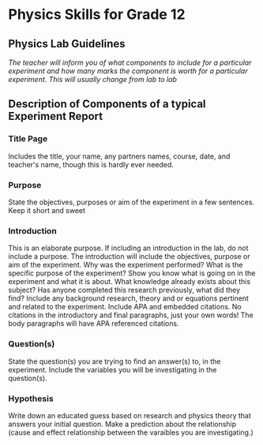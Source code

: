 # Physics Skills for Grade 12
## Physics Lab Guidelines
*The teacher will inform you of what components to include for a particular experiment and how many marks the component is worth for a particular experiment. This will usually change from lab to lab*

## Description of Components of a typical Experiment Report
### Title Page
Includes the title, your name, any partners names, course, date, and teacher's name, though this is hardly ever needed.
### Purpose
State the objectives, purposes or aim of the experiment in a few sentences. Keep it short and sweet
### Introduction
This is an elaborate purpose. If including an introduction in the lab, do not include a purpose. The introduction will include the objectives, purpose or aim of the experiment. Why was the experiment performed? What is the specific purpose of the experiment? Show you know what is going on in the experiment and what it is about. What knowledge already exists about this subject? Has anyone completed this research previously, what did they find? Include any background research, theory and or equations pertinent and related to the experiment. Include APA and embedded citations. No citations in the introductory and final paragraphs, just your own words! The body paragraphs will have APA referenced citations.
### Question(s)
State the question(s) you are trying to find an answer(s) to, in the experiment. Include the variables you will be investigating in the question(s).
### Hypothesis
Write down an educated guess based on research and physics theory that answers your initial question. Make a prediction about the relationship (cause and effect relationship between the varaibles you are investigating.)

